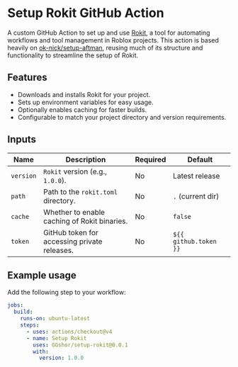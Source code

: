 # Setup Rokit GitHub Action

A custom GitHub Action to set up and use [Rokit](https://github.com/rojo-rbx/rokit), a tool for automating workflows and tool management in Roblox projects.
This action is based heavily on [ok-nick/setup-aftman](https://github.com/ok-nick/setup-aftman), reusing much of its structure and functionality to streamline the setup of Rokit.

## Features

- Downloads and installs Rokit for your project.
- Sets up environment variables for easy usage.
- Optionally enables caching for faster builds.
- Configurable to match your project directory and version requirements.

## Inputs

| Name     | Description                                    | Required | Default              |
|----------|------------------------------------------------|----------|----------------------|
| `version`| `Rokit` version (e.g., `1.0.0`).               | No       | Latest release       |
| `path`   | Path to the `rokit.toml` directory.            | No       | `.` (current dir)    |
| `cache`  | Whether to enable caching of Rokit binaries.   | No       | `false`              |
| `token`  | GitHub token for accessing private releases.   | No       | `${{ github.token }}`|

## Example usage

Add the following step to your workflow:

```yaml
jobs:
  build:
    runs-on: ubuntu-latest
    steps:
      - uses: actions/checkout@v4
      - name: Setup Rokit
        uses: GGshor/setup-rokit@0.0.1
        with:
          version: 1.0.0
```